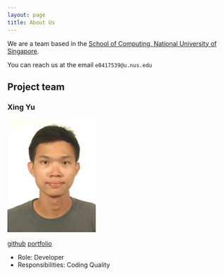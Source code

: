 ```yaml
---
layout: page
title: About Us
---
```


We are a team based in the [School of Computing, National University of Singapore](http://www.comp.nus.edu.sg).

You can reach us at the email `e0417539@u.nus.edu`

## Project team

### Xing Yu

<img src="images/xnoobftw.png" width="200px">


[github](https://github.com/xnoobftw)
[portfolio](team/xnoobftw.md)

* Role: Developer
* Responsibilities: Coding Quality